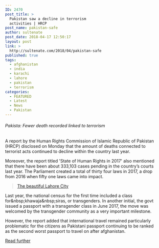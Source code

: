 ```yaml
---
ID: 2470
post_title: >
  Pakistan saw a decline in terrorism
  activities | HRCP
post_name: pakistan-safe
author: sultenate
post_date: 2018-04-17 12:50:17
layout: post
link: >
  http://sultenate.com/2018/04/pakistan-safe
published: true
tags:
  - afghanistan
  - india
  - karachi
  - lahore
  - pakistan
  - terrorism
categories:
  - FEATURED
  - Latest
  - News
  - Pakistan
---
```

<h6>Pakista: Fewer death recorded linked to terrorism</h6>
A report by the Human Rights Commission of Islamic Republic of Pakistan (HRCP) disclosed on Monday that the amount of deaths connected to terrorist acts continued to decline within the country last year.

Moreover, the report titled 'State of Human Rights in 2017' also mentioned that there have been about 333,103 cases pending in the country’s courts last year. The Parliament created a total of thirty four laws in 2017, a drop from 2016 when fifty one laws came into impact.
<blockquote><a href="http://sultenate.com/2018/04/the-beautiful-city-of-lahore">The beautiful Lahore City</a></blockquote>
Last year, the national census for the first time included a class for&amp;nbsp;khawaja&amp;nbsp;siras, or transgenders. In another initial, the govt issued a passport with a transgender class in June 2017, the move was welcomed by the transgender community as a very important milestone.

However, the report added that international travel remained particularly problematic for the citizens as Pakistani passport continuing to be ranked as the second worst passport to travel on after afghanistan.

<a href="https://www.geo.tv/latest/191297-pakistan-witnesses-decline-in-terrorism-fatalities">Read further</a>